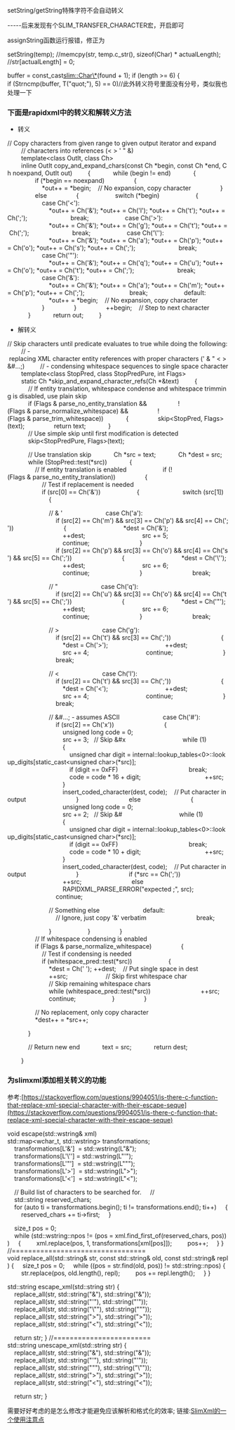 setString/getString特殊字符不会自动转义

\-----后来发现有个SLIM\_TRANSFER\_CHARACTER宏，开启即可

assignString函数运行报错，修正为

setString(temp);
//memcpy(str, temp.c\_str(), sizeof(Char) \* actualLength);
//str\[actualLength\] = 0;

buffer = const\_cast<slim::Char\*>(found + 1);
if (length >= 6)
{
	if (Strncmp(buffer, T("quot;"), 5) == 0)//此外转义符号里面没有分号，类似我也处理一下

### 下面是rapidxml中的转义和解转义方法

*   转义
    

// Copy characters from given range to given output iterator and expand
        // characters into references (&lt; &gt; &apos; &quot; &amp;)
        template<class OutIt, class Ch>
        inline OutIt copy\_and\_expand\_chars(const Ch \*begin, const Ch \*end, Ch noexpand, OutIt out)
        {
            while (begin != end)
            {
                if (\*begin == noexpand)
                {
                    \*out++ = \*begin;    // No expansion, copy character
                }
                else
                {
                    switch (\*begin)
                    {
                    case Ch('<'):
                        \*out++ = Ch('&'); \*out++ = Ch('l'); \*out++ = Ch('t'); \*out++ = Ch(';');
                        break;
                    case Ch('>'): 
                        \*out++ = Ch('&'); \*out++ = Ch('g'); \*out++ = Ch('t'); \*out++ = Ch(';');
                        break;
                    case Ch('\\''): 
                        \*out++ = Ch('&'); \*out++ = Ch('a'); \*out++ = Ch('p'); \*out++ = Ch('o'); \*out++ = Ch('s'); \*out++ = Ch(';');
                        break;
                    case Ch('"'): 
                        \*out++ = Ch('&'); \*out++ = Ch('q'); \*out++ = Ch('u'); \*out++ = Ch('o'); \*out++ = Ch('t'); \*out++ = Ch(';');
                        break;
                    case Ch('&'): 
                        \*out++ = Ch('&'); \*out++ = Ch('a'); \*out++ = Ch('m'); \*out++ = Ch('p'); \*out++ = Ch(';'); 
                        break;
                    default:
                        \*out++ = \*begin;    // No expansion, copy character
                    }
                }
                ++begin;    // Step to next character
            }
            return out;
        }

*   解转义
    

// Skip characters until predicate evaluates to true while doing the following:
        // - replacing XML character entity references with proper characters (&apos; &amp; &quot; &lt; &gt; &#...;)
        // - condensing whitespace sequences to single space character
        template<class StopPred, class StopPredPure, int Flags>
        static Ch \*skip\_and\_expand\_character\_refs(Ch \*&text)
        {
            // If entity translation, whitespace condense and whitespace trimming is disabled, use plain skip
            if (Flags & parse\_no\_entity\_translation && 
                !(Flags & parse\_normalize\_whitespace) &&
                !(Flags & parse\_trim\_whitespace))
            {
                skip<StopPred, Flags>(text);
                return text;
            }
            
            // Use simple skip until first modification is detected
            skip<StopPredPure, Flags>(text);

            // Use translation skip
            Ch \*src = text;
            Ch \*dest = src;
            while (StopPred::test(\*src))
            {
                // If entity translation is enabled    
                if (!(Flags & parse\_no\_entity\_translation))
                {
                    // Test if replacement is needed
                    if (src\[0\] == Ch('&'))
                    {
                        switch (src\[1\])
                        {

                        // &amp; &apos;
                        case Ch('a'): 
                            if (src\[2\] == Ch('m') && src\[3\] == Ch('p') && src\[4\] == Ch(';'))
                            {
                                \*dest = Ch('&');
                                ++dest;
                                src += 5;
                                continue;
                            }
                            if (src\[2\] == Ch('p') && src\[3\] == Ch('o') && src\[4\] == Ch('s') && src\[5\] == Ch(';'))
                            {
                                \*dest = Ch('\\'');
                                ++dest;
                                src += 6;
                                continue;
                            }
                            break;

                        // &quot;
                        case Ch('q'): 
                            if (src\[2\] == Ch('u') && src\[3\] == Ch('o') && src\[4\] == Ch('t') && src\[5\] == Ch(';'))
                            {
                                \*dest = Ch('"');
                                ++dest;
                                src += 6;
                                continue;
                            }
                            break;

                        // &gt;
                        case Ch('g'): 
                            if (src\[2\] == Ch('t') && src\[3\] == Ch(';'))
                            {
                                \*dest = Ch('>');
                                ++dest;
                                src += 4;
                                continue;
                            }
                            break;

                        // &lt;
                        case Ch('l'): 
                            if (src\[2\] == Ch('t') && src\[3\] == Ch(';'))
                            {
                                \*dest = Ch('<');
                                ++dest;
                                src += 4;
                                continue;
                            }
                            break;

                        // &#...; - assumes ASCII
                        case Ch('#'): 
                            if (src\[2\] == Ch('x'))
                            {
                                unsigned long code = 0;
                                src += 3;   // Skip &#x
                                while (1)
                                {
                                    unsigned char digit = internal::lookup\_tables<0>::lookup\_digits\[static\_cast<unsigned char>(\*src)\];
                                    if (digit == 0xFF)
                                        break;
                                    code = code \* 16 + digit;
                                    ++src;
                                }
                                insert\_coded\_character<Flags>(dest, code);    // Put character in output
                            }
                            else
                            {
                                unsigned long code = 0;
                                src += 2;   // Skip &#
                                while (1)
                                {
                                    unsigned char digit = internal::lookup\_tables<0>::lookup\_digits\[static\_cast<unsigned char>(\*src)\];
                                    if (digit == 0xFF)
                                        break;
                                    code = code \* 10 + digit;
                                    ++src;
                                }
                                insert\_coded\_character<Flags>(dest, code);    // Put character in output
                            }
                            if (\*src == Ch(';'))
                                ++src;
                            else
                                RAPIDXML\_PARSE\_ERROR("expected ;", src);
                            continue;

                        // Something else
                        default:
                            // Ignore, just copy '&' verbatim
                            break;

                        }
                    }
                }
                
                // If whitespace condensing is enabled
                if (Flags & parse\_normalize\_whitespace)
                {
                    // Test if condensing is needed                 
                    if (whitespace\_pred::test(\*src))
                    {
                        \*dest = Ch(' '); ++dest;    // Put single space in dest
                        ++src;                      // Skip first whitespace char
                        // Skip remaining whitespace chars
                        while (whitespace\_pred::test(\*src))
                            ++src;
                        continue;
                    }
                }

                // No replacement, only copy character
                \*dest++ = \*src++;

            }

            // Return new end
            text = src;
            return dest;

        }

### 为slimxml添加相关转义的功能

参考:[https://stackoverflow.com/questions/9904051/is-there-c-function-that-replace-xml-special-character-with-their-escape-seque](https://stackoverflow.com/questions/9904051/is-there-c-function-that-replace-xml-special-character-with-their-escape-seque)

void escape(std::wstring& xml)
std::map<wchar\_t, std::wstring> transformations;
    transformations\[L'&'\]  = std::wstring(L"&amp;");
    transformations\[L'\\''\] = std::wstring(L"&apos;");
    transformations\[L'"'\]  = std::wstring(L"&quot;");
    transformations\[L'>'\]  = std::wstring(L"&gt;");
    transformations\[L'<'\]  = std::wstring(L"&lt;");

    // Build list of characters to be searched for.
    //
    std::string reserved\_chars;
    for (auto ti = transformations.begin(); ti != transformations.end(); ti++)
    {
        reserved\_chars += ti->first;
    }

    size\_t pos = 0;
    while (std::wstring::npos != (pos = xml.find\_first\_of(reserved\_chars, pos)))
    {
        xml.replace(pos, 1, transformations\[xml\[pos\]\]);
        pos++;
    }
}
//=================================
void replace\_all(std::string& str, const std::string& old, const std::string& repl) {
    size\_t pos = 0;
    while ((pos = str.find(old, pos)) != std::string::npos) {
        str.replace(pos, old.length(), repl);
        pos += repl.length();
    }
}

std::string escape\_xml(std::string str) {
    replace\_all(str, std::string("&"), std::string("&amp;"));
    replace\_all(str, std::string("'"), std::string("&apos;"));
    replace\_all(str, std::string("\\""), std::string("&quot;"));
    replace\_all(str, std::string(">"), std::string("&gt;"));
    replace\_all(str, std::string("<"), std::string("&lt;"));

    return str;
}
//========================
std::string unescape\_xml(std::string str) {
    replace\_all(str, std::string("&amp;"), std::string("&"));
    replace\_all(str, std::string("&apos;"), std::string("'"));
    replace\_all(str, std::string("&quot;"), std::string("\\""));
    replace\_all(str, std::string("&gt;"), std::string(">"));
    replace\_all(str, std::string("&lt;"), std::string("<"));

    return str;
}

需要好好考虑的是怎么修改才能避免应该解析和格式化的效率;
链接:[SlimXml的一个使用注意点](https://bbs.huaweicloud.com/blogs/61d8e1a1bbf411e9b759fa163e330718)